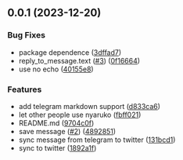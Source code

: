 ## 0.0.1 (2023-12-20)


### Bug Fixes

* package dependence ([3dffad7](niracler/nyaruko-telegram-bot/commits/3dffad74550ac9dcfd9b8ed51235379f2f025694))
* reply_to_message.text ([#3](null/niracler/nyaruko-telegram-bot/issues/3)) ([0f16664](niracler/nyaruko-telegram-bot/commits/0f1666451349dfc05eda0eee6f2edfd2b487ff33))
* use no echo ([40155e8](niracler/nyaruko-telegram-bot/commits/40155e889102bc8d10234e0e34bc06bbf602c678))


### Features

* add telegram markdown support ([d833ca6](niracler/nyaruko-telegram-bot/commits/d833ca6329d3c35850eefe7815f3a584e2c6bb68))
* let other people use nyaruko ([fbff021](niracler/nyaruko-telegram-bot/commits/fbff0219074b707600bd13574c7c27c8ffdcdd77))
* README.md ([9704c0f](niracler/nyaruko-telegram-bot/commits/9704c0f9c154df235bcf73e7fdb7f88450bef287))
* save message ([#2](null/niracler/nyaruko-telegram-bot/issues/2)) ([4892851](niracler/nyaruko-telegram-bot/commits/4892851e3ccf1cf6b53275d9b07f8d917c6a6d60))
* sync message from telegram to twitter ([131bcd1](niracler/nyaruko-telegram-bot/commits/131bcd13ba778bfe0182be7924227e4c12b4ad42))
* sync to twitter ([1892a1f](niracler/nyaruko-telegram-bot/commits/1892a1f2f38a05fe5d68a6d4c68b9792bf3cf32e))



